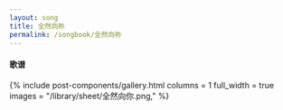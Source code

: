 ```yaml
---
layout: song
title: 全然向祢
permalink: /songbook/全然向祢
---
```


#### 歌谱

{% include post-components/gallery.html
    columns = 1
    full_width = true
    images = "/library/sheet/全然向你.png,"
%}
